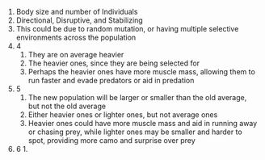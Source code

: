 1. Body size and number of Individuals
2. Directional, Disruptive, and Stabilizing
3. This could be due to random mutation, or having multiple selective environments across the population
4. 4
	1. They are on average heavier
	2. The heavier ones, since they are being selected for
	3. Perhaps the heavier ones have more muscle mass, allowing them to run faster and evade predators or aid in predation
5. 5
	1. The new population will be larger or smaller than the old average, but not the old average
	2. Either heavier ones or lighter ones, but not average ones
	3. Heavier ones could have more muscle mass and aid in running away or chasing prey, while lighter ones may be smaller and harder to spot, providing more camo and surprise over prey
6. 6
	1. 